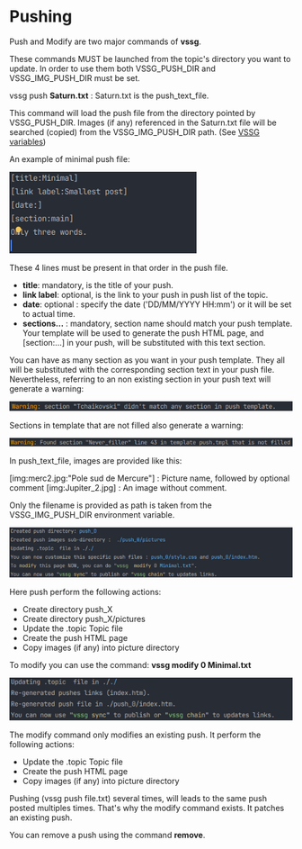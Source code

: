 # Pushing

Push and Modify are two major commands of **vssg**.

These commands MUST be launched from the topic's directory you want to update. In order to use them
both VSSG_PUSH_DIR and VSSG_IMG_PUSH_DIR must be set.

vssg push **Saturn.txt** : Saturn.txt is the push_text_file.

This command will load the push file from the directory pointed by VSSG_PUSH_DIR. Images (if any) referenced in the
Saturn.txt file will be searched (copied) from the VSSG_IMG_PUSH_DIR path. (See [VSSG variables](EnvVars.md))

An example of minimal push file:

![image](pictures/min_push.png)

These 4 lines must be present in that order in the push file.

- **title**: mandatory, is the title of your push.
- **link label**: optional, is the link to your push in push list of the topic.
- **date**: optional : specify the date ('DD/MM/YYYY HH:mm') or it will be set to actual time.
- **sections...** : mandatory, section name should match your push template. Your template will be used to generate
  the push HTML page, and [section:...] in your push, will be substituted with this text section.

You can have as many section as you want in your push template. They all will be substituted with the corresponding
section text in your push file. Nevertheless, referring to an non existing section in your push text will generate a
warning:

![image](pictures/no_section.png)

Sections in template that are not filled also generate a warning:

![image](pictures/not_filled.png)

In push_text_file, images are provided like this:

[img:merc2.jpg:"Pole sud de Mercure"] : Picture name, followed by optional comment
[img:Jupiter_2.jpg] : An image without comment.

Only the filename is provided as path is taken from the VSSG_IMG_PUSH_DIR environment variable.

![image](pictures/push_minimal.png)

Here push perform the following actions:
- Create directory push_X
- Create directory push_X/pictures
- Update the .topic Topic file
- Create the push HTML page
- Copy images (if any) into picture directory


To modify you can use the command: **vssg modify 0 Minimal.txt**

![image](pictures/modify_minimal.png)

The modify command only modifies an existing push. It perform the following actions:
- Update the .topic Topic file
- Create the push HTML page
- Copy images (if any) into picture directory

Pushing (vssg push file.txt) several times, will leads to the same push posted multiples times.
That's why the modify command exists. It patches an existing push.

You can remove a push using the command **remove**.
